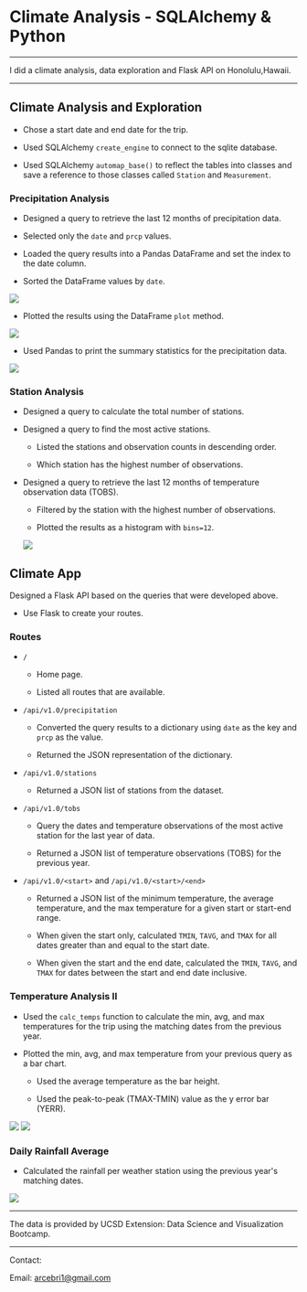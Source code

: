 # Climate Analysis - SQLAlchemy & Python

- - -

I did a climate analysis, data exploration and Flask API on Honolulu,Hawaii.

- - -

## Climate Analysis and Exploration

* Chose a start date and end date for the trip. 

* Used SQLAlchemy `create_engine` to connect to the sqlite database.

* Used SQLAlchemy `automap_base()` to reflect the tables into classes and save a reference to those classes called `Station` and `Measurement`.

### Precipitation Analysis

* Designed a query to retrieve the last 12 months of precipitation data.

* Selected only the `date` and `prcp` values.

* Loaded the query results into a Pandas DataFrame and set the index to the date column.

* Sorted the DataFrame values by `date`.

![](images/prcpdates.png)

* Plotted the results using the DataFrame `plot` method.

![](plots/precipitationbydate.png)

* Used Pandas to print the summary statistics for the precipitation data.

![](images/prcpsummary.png)

### Station Analysis

* Designed a query to calculate the total number of stations.

* Designed a query to find the most active stations.

  * Listed the stations and observation counts in descending order.

  * Which station has the highest number of observations.

* Designed a query to retrieve the last 12 months of temperature observation data (TOBS).

  * Filtered by the station with the highest number of observations.

  * Plotted the results as a histogram with `bins=12`.

  ![](images/stationanalysis.gif)
  

## Climate App

Designed a Flask API based on the queries that were developed above.

* Use Flask to create your routes.

### Routes

* `/`

  * Home page.

  * Listed all routes that are available.

* `/api/v1.0/precipitation`

  * Converted the query results to a dictionary using `date` as the key and `prcp` as the value.

  * Returned the JSON representation of the dictionary.

* `/api/v1.0/stations`

  * Returned a JSON list of stations from the dataset.

* `/api/v1.0/tobs`
  * Query the dates and temperature observations of the most active station for the last year of data.
  
  * Returned a JSON list of temperature observations (TOBS) for the previous year.

* `/api/v1.0/<start>` and `/api/v1.0/<start>/<end>`

  * Returned a JSON list of the minimum temperature, the average temperature, and the max temperature for a given start or start-end range.

  * When given the start only, calculated `TMIN`, `TAVG`, and `TMAX` for all dates greater than and equal to the start date.

  * When given the start and the end date, calculated the `TMIN`, `TAVG`, and `TMAX` for dates between the start and end date inclusive.

### Temperature Analysis II

* Used the `calc_temps` function to calculate the min, avg, and max temperatures for the trip using the matching dates from the previous year.

* Plotted the min, avg, and max temperature from your previous query as a bar chart.

  * Used the average temperature as the bar height.

  * Used the peak-to-peak (TMAX-TMIN) value as the y error bar (YERR).

![](images/tempanalysis.png)
![](plots/tripavgtemp.png)

### Daily Rainfall Average

* Calculated the rainfall per weather station using the previous year's matching dates.

![](images/rainfallavg.png)

- - -
The data is provided by UCSD Extension: Data Science and Visualization Bootcamp.
- - -

Contact:

Email: arcebri1@gmail.com